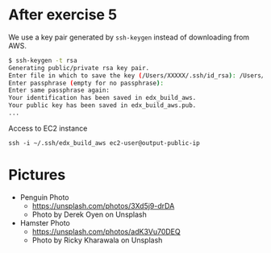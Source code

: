 # After exercise 5

We use a key pair generated by `ssh-keygen` instead of downloading from AWS.

```bash
$ ssh-keygen -t rsa
Generating public/private rsa key pair.
Enter file in which to save the key (/Users/XXXXX/.ssh/id_rsa): /Users/XXXXX/.ssh/edx_build_aws
Enter passphrase (empty for no passphrase):
Enter same passphrase again:
Your identification has been saved in edx_build_aws.
Your public key has been saved in edx_build_aws.pub.
...
```


Access to EC2 instance
```
ssh -i ~/.ssh/edx_build_aws ec2-user@output-public-ip
```

# Pictures
- Penguin Photo
  - https://unsplash.com/photos/3Xd5j9-drDA
  - Photo by Derek Oyen on Unsplash
- Hamster Photo
  - https://unsplash.com/photos/adK3Vu70DEQ
  - Photo by Ricky Kharawala on Unsplash
